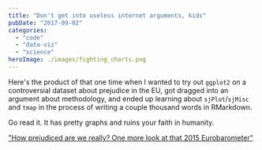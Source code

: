 ```yaml
---
title: "Don't get into useless internet arguments, kids"
pubDate: "2017-09-02"
categories: 
  - "code"
  - "data-viz"
  - "science"
heroImage: ./images/fighting_charts.png
---
```


Here's the product of that one time when I wanted to try out `ggplot2` on a controversial dataset about prejudice in the EU, got dragged into an argument about methodology, and ended up learning about `sjPlot`/`sjMisc` and `tmap` in the process of writing a couple thousand words in RMarkdown.

Go read it. It has pretty graphs and ruins your faith in humanity.

["How prejudiced are we really? One more look at that 2015 Eurobarometer"](http://simon.podhajsky.net/eurobarometer-2015-analysis/)
